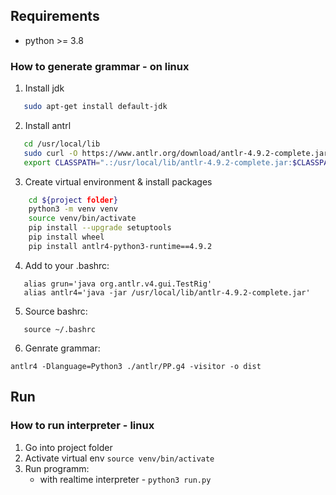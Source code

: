 ## Requirements
- python >= 3.8


### How to generate grammar - on linux
1. Install jdk
```bash
   sudo apt-get install default-jdk
```
2. Install antrl
```bash
   cd /usr/local/lib
   sudo curl -O https://www.antlr.org/download/antlr-4.9.2-complete.jar
   export CLASSPATH=".:/usr/local/lib/antlr-4.9.2-complete.jar:$CLASSPATH"
```

3. Create virtual environment & install packages
```bash
    cd ${project folder}
    python3 -m venv venv
    source venv/bin/activate
    pip install --upgrade setuptools
    pip install wheel
    pip install antlr4-python3-runtime==4.9.2
```
4. Add to your .bashrc:
```
   alias grun='java org.antlr.v4.gui.TestRig'
   alias antlr4='java -jar /usr/local/lib/antlr-4.9.2-complete.jar'
```
5. Source bashrc:
```
   source ~/.bashrc
```
6. Genrate grammar:
```
antlr4 -Dlanguage=Python3 ./antlr/PP.g4 -visitor -o dist
```

## Run
### How to run interpreter - linux
1. Go into project folder
2. Activate virtual env `source venv/bin/activate`
3. Run programm: 
      - with realtime interpreter - `python3 run.py`
      <!-- - from file in `\examples` - `python3 main.py <filename>` -->